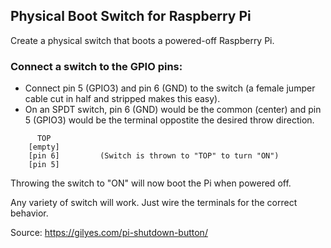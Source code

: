 
## Physical Boot Switch for Raspberry Pi

Create a physical switch that boots a powered-off Raspberry Pi.


### Connect a switch to the GPIO pins:

-	Connect pin 5 (GPIO3) and pin 6 (GND) to the switch (a female jumper cable cut in half and stripped makes this easy).
-	On an SPDT switch, pin 6 (GND) would be the common (center) and pin 5 (GPIO3) would be the terminal oppostite the desired throw direction.

```
	  TOP
	[empty]
	[pin 6]			(Switch is thrown to "TOP" to turn "ON")
	[pin 5]
```

Throwing the switch to "ON" will now boot the Pi when powered off.
	
Any variety of switch will work. Just wire the terminals for the correct behavior.

Source: https://gilyes.com/pi-shutdown-button/
